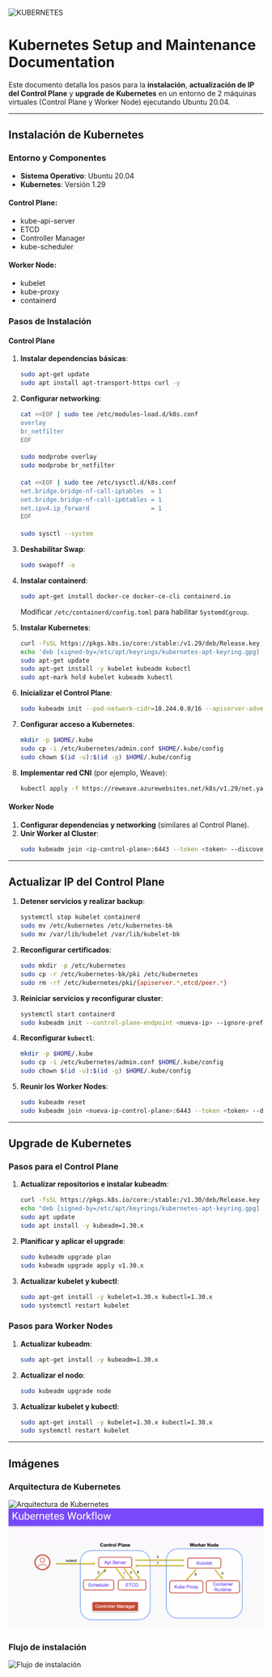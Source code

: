 ![KUBERNETES](https://kvadrat.az/uploads/articles/66f915066f5dc.png)

# Kubernetes Setup and Maintenance Documentation

Este documento detalla los pasos para la **instalación**, **actualización de IP del Control Plane** y **upgrade de Kubernetes** en un entorno de 2 máquinas virtuales (Control Plane y Worker Node) ejecutando Ubuntu 20.04.

---

## **Instalación de Kubernetes**

### **Entorno y Componentes**

- **Sistema Operativo**: Ubuntu 20.04
- **Kubernetes**: Versión 1.29

#### **Control Plane:**
- kube-api-server
- ETCD
- Controller Manager
- kube-scheduler

#### **Worker Node:**
- kubelet
- kube-proxy
- containerd

### **Pasos de Instalación**

#### **Control Plane**

1. **Instalar dependencias básicas**:
   ```bash
   sudo apt-get update  
   sudo apt install apt-transport-https curl -y
   ```

2. **Configurar networking**:
   ```bash
   cat <<EOF | sudo tee /etc/modules-load.d/k8s.conf
   overlay
   br_netfilter
   EOF

   sudo modprobe overlay
   sudo modprobe br_netfilter

   cat <<EOF | sudo tee /etc/sysctl.d/k8s.conf
   net.bridge.bridge-nf-call-iptables  = 1
   net.bridge.bridge-nf-call-ip6tables = 1
   net.ipv4.ip_forward                 = 1
   EOF

   sudo sysctl --system
   ```

3. **Deshabilitar Swap**:
   ```bash
   sudo swapoff -a
   ```

4. **Instalar containerd**:
   ```bash
   sudo apt-get install docker-ce docker-ce-cli containerd.io
   ```
   Modificar `/etc/containerd/config.toml` para habilitar `SystemdCgroup`.

5. **Instalar Kubernetes**:
   ```bash
   curl -fsSL https://pkgs.k8s.io/core:/stable:/v1.29/deb/Release.key | sudo gpg --dearmor -o /etc/apt/keyrings/kubernetes-apt-keyring.gpg
   echo 'deb [signed-by=/etc/apt/keyrings/kubernetes-apt-keyring.gpg] https://pkgs.k8s.io/core:/stable:/v1.29/deb/ /' | sudo tee /etc/apt/sources.list.d/kubernetes.list    
   sudo apt-get update
   sudo apt-get install -y kubelet kubeadm kubectl
   sudo apt-mark hold kubelet kubeadm kubectl
   ```

6. **Inicializar el Control Plane**:
   ```bash
   sudo kubeadm init --pod-network-cidr=10.244.0.0/16 --apiserver-advertise-address=<ip-control-plane>
   ```

7. **Configurar acceso a Kubernetes**:
   ```bash
   mkdir -p $HOME/.kube
   sudo cp -i /etc/kubernetes/admin.conf $HOME/.kube/config
   sudo chown $(id -u):$(id -g) $HOME/.kube/config
   ```

8. **Implementar red CNI** (por ejemplo, Weave):
   ```bash
   kubectl apply -f https://reweave.azurewebsites.net/k8s/v1.29/net.yaml
   ```

#### **Worker Node**

1. **Configurar dependencias y networking** (similares al Control Plane).
2. **Unir Worker al Cluster**:
   ```bash
   sudo kubeadm join <ip-control-plane>:6443 --token <token> --discovery-token-ca-cert-hash sha256:<hash>
   ```

---

## **Actualizar IP del Control Plane**

1. **Detener servicios y realizar backup**:
   ```bash
   systemctl stop kubelet containerd
   sudo mv /etc/kubernetes /etc/kubernetes-bk
   sudo mv /var/lib/kubelet /var/lib/kubelet-bk
   ```

2. **Reconfigurar certificados**:
   ```bash
   sudo mkdir -p /etc/kubernetes
   sudo cp -r /etc/kubernetes-bk/pki /etc/kubernetes
   sudo rm -rf /etc/kubernetes/pki/{apiserver.*,etcd/peer.*}
   ```

3. **Reiniciar servicios y reconfigurar cluster**:
   ```bash
   systemctl start containerd
   sudo kubeadm init --control-plane-endpoint <nueva-ip> --ignore-preflight-errors=DirAvailable--var-lib-etcd
   ```

4. **Reconfigurar `kubectl`**:
   ```bash
   mkdir -p $HOME/.kube
   sudo cp -i /etc/kubernetes/admin.conf $HOME/.kube/config
   sudo chown $(id -u):$(id -g) $HOME/.kube/config
   ```

5. **Reunir los Worker Nodes**:
   ```bash
   sudo kubeadm reset
   sudo kubeadm join <nueva-ip-control-plane>:6443 --token <token> --discovery-token-ca-cert-hash sha256:<hash>
   ```

---

## **Upgrade de Kubernetes**

### **Pasos para el Control Plane**

1. **Actualizar repositorios e instalar kubeadm**:
   ```bash
   curl -fsSL https://pkgs.k8s.io/core:/stable:/v1.30/deb/Release.key | sudo gpg --dearmor -o /etc/apt/keyrings/kubernetes-apt-keyring.gpg
   echo "deb [signed-by=/etc/apt/keyrings/kubernetes-apt-keyring.gpg] https://pkgs.k8s.io/core:/stable:/v1.30/deb/ /" | sudo tee /etc/apt/sources.list.d/kubernetes.list
   sudo apt update
   sudo apt install -y kubeadm=1.30.x
   ```

2. **Planificar y aplicar el upgrade**:
   ```bash
   sudo kubeadm upgrade plan
   sudo kubeadm upgrade apply v1.30.x
   ```

3. **Actualizar kubelet y kubectl**:
   ```bash
   sudo apt-get install -y kubelet=1.30.x kubectl=1.30.x
   sudo systemctl restart kubelet
   ```

### **Pasos para Worker Nodes**

1. **Actualizar kubeadm**:
   ```bash
   sudo apt-get install -y kubeadm=1.30.x
   ```

2. **Actualizar el nodo**:
   ```bash
   sudo kubeadm upgrade node
   ```

3. **Actualizar kubelet y kubectl**:
   ```bash
   sudo apt-get install -y kubelet=1.30.x kubectl=1.30.x
   sudo systemctl restart kubelet
   ```

---

## Imágenes

### Arquitectura de Kubernetes

![Arquitectura de Kubernetes](https://kubernetes.io/images/docs/components-of-kubernetes.svg)
![Kubernetes Workflow](image/Kubernetes_Workflow.png)
### Flujo de instalación

![Flujo de instalación](https://d33wubrfki0l68.cloudfront.net/3451b95b6cb8ea04d5b2ca432c3061d8ab8d22cc/2a1fd/images/docs/kubeadm/kubeadm.png)
